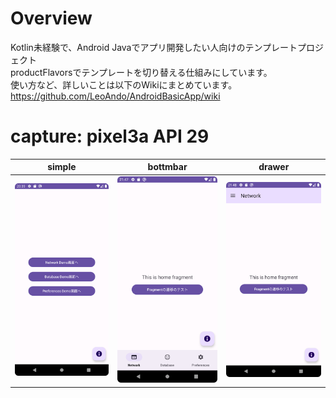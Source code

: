 # Overview

Kotlin未経験で、Android Javaでアプリ開発したい人向けのテンプレートプロジェクト<br>
productFlavorsでテンプレートを切り替える仕組みにしています。<br>
使い方など、詳しいことは以下のWikiにまとめています。<br>
https://github.com/LeoAndo/AndroidBasicApp/wiki<br>

# capture: pixel3a API 29

| simple                                                 | bottmbar                                     | drawer                                    |
--------------------------------------------------------|----------------------------------------------|-------------------------------------------
| <img src="capture/simple.png" width=320/> | <img src="capture/bottombar.png" width=320/> | <img src="capture/drawer.png" width=320/> |
